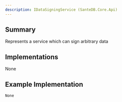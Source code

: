 ```yaml
---
description: IDataSigningService (SanteDB.Core.Api)
---
```


## Summary
Represents a service which can sign arbitrary data

## Implementations

None

## Example Implementation
```
None
```
